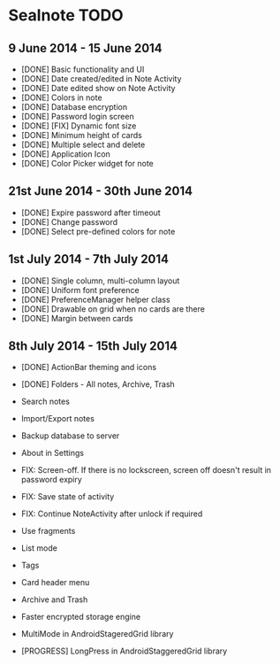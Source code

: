 Sealnote TODO
=============

9 June 2014 - 15 June 2014
--------------------------

* [DONE] Basic functionality and UI
* [DONE] Date created/edited in Note Activity
* [DONE] Date edited show on Note Activity
* [DONE] Colors in note
* [DONE] Database encryption
* [DONE] Password login screen
* [DONE] [FIX] Dynamic font size
* [DONE] Minimum height of cards
* [DONE] Multiple select and delete
* [DONE] Application Icon
* [DONE] Color Picker widget for note

21st June 2014 - 30th June 2014
-------------------------------
* [DONE] Expire password after timeout
* [DONE] Change password
* [DONE] Select pre-defined colors for note

1st July 2014 - 7th July 2014
-----------------------------
* [DONE] Single column, multi-column layout
* [DONE] Uniform font preference
* [DONE] PreferenceManager helper class
* [DONE] Drawable on grid when no cards are there
* [DONE] Margin between cards

8th July 2014 - 15th July 2014
------------------------------
* [DONE] ActionBar theming and icons
* [DONE] Folders - All notes, Archive, Trash
* Search notes
* Import/Export notes
* Backup database to server
* About in Settings
* FIX: Screen-off. If there is no lockscreen, screen off doesn't result in
       password expiry
* FIX: Save state of activity
* FIX: Continue NoteActivity after unlock if required
* Use fragments
* List mode


* Tags
* Card header menu
* Archive and Trash
* Faster encrypted storage engine

* MultiMode in AndroidStageredGrid library
* [PROGRESS] LongPress in AndroidStaggeredGrid library
